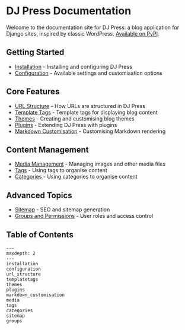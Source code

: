 # DJ Press Documentation

Welcome to the documentation site for DJ Press: a blog application for Django sites, inspired by classic WordPress.
[Available on PyPI](https://pypi.org/project/djpress/).

## Getting Started

- [Installation](installation.md) - Installing and configuring DJ Press
- [Configuration](configuration.md) - Available settings and customisation options

## Core Features

- [URL Structure](url_structure.md) - How URLs are structured in DJ Press
- [Template Tags](templatetags.md) - Template tags for displaying blog content
- [Themes](themes.md) - Creating and customising blog themes
- [Plugins](plugins.md) - Extending DJ Press with plugins
- [Markdown Customisation](markdown_customisation.md) - Customising Markdown rendering

## Content Management

- [Media Management](media.md) - Managing images and other media files
- [Tags](tags.md) - Using tags to organise content
- [Categories](categories.md) - Using categories to organise content

## Advanced Topics

- [Sitemap](sitemap.md) - SEO and sitemap generation
- [Groups and Permissions](groups.md) - User roles and access control

## Table of Contents

```{toctree}
---
maxdepth: 2
---
installation
configuration
url_structure
templatetags
themes
plugins
markdown_customisation
media
tags
categories
sitemap
groups
```
